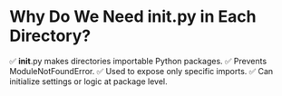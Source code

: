 # Why Do We Need __init__.py in Each Directory?
✅ __init__.py makes directories importable Python packages.
✅ Prevents ModuleNotFoundError.
✅ Used to expose only specific imports.
✅ Can initialize settings or logic at package level.